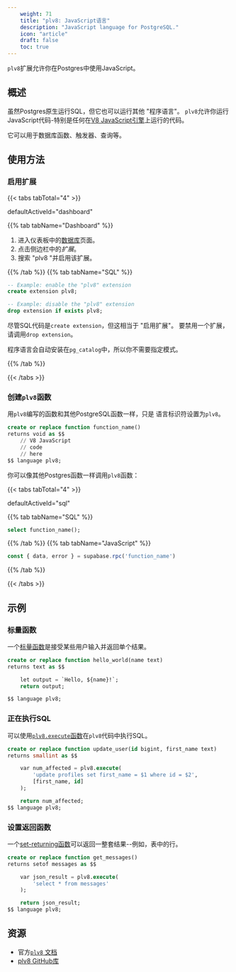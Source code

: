 ```yaml
---
    weight: 71
    title: "plv8: JavaScript语言"
    description: "JavaScript language for PostgreSQL."
    icon: "article"
    draft: false
    toc: true
---
```


`plv8`扩展允许你在Postgres中使用JavaScript。

## 概述

虽然Postgres原生运行SQL，但它也可以运行其他 "程序语言"。
`plv8`允许你运行JavaScript代码-特别是任何在[V8 JavaScript引擎](https://v8.dev)上运行的代码。

它可以用于数据库函数、触发器、查询等。

## 使用方法

### 启用扩展

{{< tabs tabTotal="4" >}}

  
  
  
  defaultActiveId="dashboard"
>
{{% tab tabName="Dashboard" %}}



1. 进入仪表板中的[数据库](https://app.supabase.com/project/_/database/tables)页面。
2. 点击侧边栏中的*扩展*。
3. 搜索 "plv8 "并启用该扩展。



{{% /tab %}}
{{% tab tabName="SQL" %}}



```sql
-- Example: enable the "plv8" extension
create extension plv8;

-- Example: disable the "plv8" extension
drop extension if exists plv8;
```

尽管SQL代码是`create extension`，但这相当于 "启用扩展"。
要禁用一个扩展，请调用`drop extension`。

程序语言会自动安装在`pg_catalog`中，所以你不需要指定模式。



{{% /tab %}}

{{< /tabs >}}

### 创建`plv8`函数

用`plv8`编写的函数和其他PostgreSQL函数一样，只是 语言标识符设置为`plv8`。

```sql
create or replace function function_name()
returns void as $$
    // V8 JavaScript
    // code
    // here
$$ language plv8;
```

你可以像其他Postgres函数一样调用`plv8`函数：

{{< tabs tabTotal="4" >}}

  
  
  
  defaultActiveId="sql"
>
{{% tab tabName="SQL" %}}



```sql
select function_name();
```



{{% /tab %}}
{{% tab tabName="JavaScript" %}}



```js
const { data, error } = supabase.rpc('function_name')
```



{{% /tab %}}

{{< /tabs >}}

## 示例

### 标量函数

一个[标量函数](https://plv8.github.io/#scalar-function-calls)是接受某些用户输入并返回单个结果。

```sql
create or replace function hello_world(name text)
returns text as $$

    let output = `Hello, ${name}!`;
    return output;

$$ language plv8;
```

### 正在执行SQL

可以使用[`plv8.execute`函数](https://plv8.github.io/#plv8-execute)在`plv8`代码中执行SQL。

```sql
create or replace function update_user(id bigint, first_name text)
returns smallint as $$

    var num_affected = plv8.execute(
        'update profiles set first_name = $1 where id = $2',
        [first_name, id]
    );

    return num_affected;
$$ language plv8;
```

### 设置返回函数

一个[set-returning函数](https://plv8.github.io/#set-returning-function-calls)可以返回一整套结果--例如，表中的行。

```sql
create or replace function get_messages()
returns setof messages as $$

    var json_result = plv8.execute(
        'select * from messages'
    );

    return json_result;
$$ language plv8;
```

## 资源

- 官方[`plv8` 文档](https://plv8.github.io/)
- [plv8 GitHub库](https://github.com/plv8/plv8)


